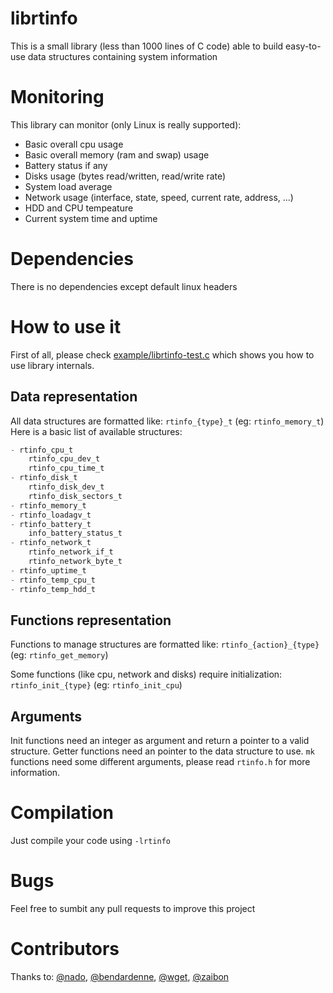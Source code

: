 # librtinfo

This is a small library (less than 1000 lines of C code) able to build easy-to-use data structures containing system information

# Monitoring

This library can monitor (only Linux is really supported):
- Basic overall cpu usage
- Basic overall memory (ram and swap) usage
- Battery status if any
- Disks usage (bytes read/written, read/write rate)
- System load average
- Network usage (interface, state, speed, current rate, address, ...)
- HDD and CPU tempeature
- Current system time and uptime

# Dependencies

There is no dependencies except default linux headers

# How to use it

First of all, please check [example/librtinfo-test.c](https://github.com/maxux/librtinfo/blob/master/example/librtinfo-test.c)
which shows you how to use library internals.

## Data representation
All data structures are formatted like: `rtinfo_{type}_t` (eg: `rtinfo_memory_t`)
Here is a basic list of available structures:
```c
- rtinfo_cpu_t
    rtinfo_cpu_dev_t
    rtinfo_cpu_time_t
- rtinfo_disk_t
    rtinfo_disk_dev_t
    rtinfo_disk_sectors_t
- rtinfo_memory_t
- rtinfo_loadagv_t
- rtinfo_battery_t
    info_battery_status_t
- rtinfo_network_t
    rtinfo_network_if_t
    rtinfo_network_byte_t
- rtinfo_uptime_t
- rtinfo_temp_cpu_t
- rtinfo_temp_hdd_t
```


## Functions representation

Functions to manage structures are formatted like: `rtinfo_{action}_{type}` (eg: `rtinfo_get_memory`)

Some functions (like cpu, network and disks) require initialization: `rtinfo_init_{type}` (eg: `rtinfo_init_cpu`)

## Arguments

Init functions need an integer as argument and return a pointer to a valid structure.
Getter functions need an pointer to the data structure to use.
`mk` functions need some different arguments, please read `rtinfo.h` for more information.

# Compilation

Just compile your code using `-lrtinfo`

# Bugs

Feel free to sumbit any pull requests to improve this project

# Contributors
Thanks to:
[@nado](https://github.com/nado),
[@bendardenne](https://github.com/bendardenne),
[@wget](https://github.com/wget),
[@zaibon](https://github.com/zaibon)
